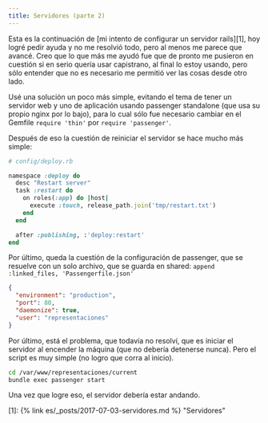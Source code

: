 ```yaml
---
title: Servidores (parte 2)
---
```


Esta es la continuación de [mi intento de configurar un servidor rails][1], hoy
logré pedir ayuda y no me resolvió todo, pero al menos me parece que avancé.
Creo que lo que más me ayudó fue que de pronto me pusieron en cuestión si en
serio quería usar capistrano, al final lo estoy usando, pero sólo entender que
no es necesario me permitió ver las cosas desde otro lado.

Usé una solución un poco más simple, evitando el tema de tener un servidor web
y uno de aplicación usando passenger standalone (que usa su propio nginx por lo
bajo), para lo cual sólo fue necesario cambiar en el Gemfile `require 'thin'`
por `require 'passenger'`.

Después de eso la cuestión de reiniciar el servidor se hace mucho más simple:

```ruby
# config/deploy.rb

namespace :deploy do
  desc "Restart server"
  task :restart do
    on roles(:app) do |host|
      execute :touch, release_path.join('tmp/restart.txt')
    end
  end

  after :publishing, :'deploy:restart'
end
```

Por último, queda la cuestión de la configuración de passenger, que se resuelve
con un solo archivo, que se guarda en shared: `append :linked_files, 'Passengerfile.json'`

```json
{
  "environment": "production",
  "port": 80,
  "daemonize": true,
  "user": "representaciones"
}
```

Por último, está el problema, que todavía no resolví, que es iniciar el
servidor al encender la máquina (que no debería detenerse nunca). Pero el
script es muy simple (no logro que corra al inicio).

```sh
cd /var/www/representaciones/current
bundle exec passenger start
```

Una vez que logre eso, el servidor debería estar andando.

 [1]: {% link es/_posts/2017-07-03-servidores.md %} "Servidores"


